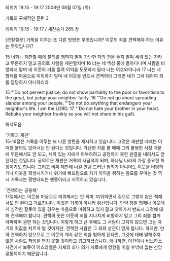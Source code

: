 레위기 19:15 - 19:17 
2008년 08월 07일 (목)

거룩의 구체적인 훈련 3



레위기 19:15 - 19:17 / 새찬송가 265 장


[관찰질문]
거룩을 이루는 또 다른 방편은 무엇입니까? 
이웃의 죄를 견책해야 하는 이유는 무엇입니까? 

15 너희는 재판할 때에 불의를 행하지 말며 가난한 자의 편을 들지 말며 세력 있는 자라고 두둔하지 말고 공의로 사람을 재판할지며 
16 너는 네 백성 중에 돌아다니며 사람을 비방하지 말며 네 이웃의 피를 흘려 이익을 도모하지 말라 나는 여호와이니라 
17 너는 네 형제를 마음으로 미워하지 말며 네 이웃을 반드시 견책하라 그러면 네가 그에 대하여 죄를 담당하지 아니하리라 

15 "'Do not pervert justice; do not show partiality to the poor or favoritism to the great, but judge your neighbor fairly. 
16 "'Do not go about spreading slander among your people. "'Do not do anything that endangers your neighbor's life. I am the LORD. 
17 "'Do not hate your brother in your heart. Rebuke your neighbor frankly so you will not share in his guilt.

해석도움





'거룩과 재판'  
15-16절은 거룩을 이루는 또 다른 방편을 제시하고 있습니다. 그것은 재판할 때에는 어떠한 불의도 있어서는 안 된다는 것입니다. 가난한 자를 볼 때에 그의 불쌍한 사정 때문에 두둔해서도 안 되고, 세력 있는 자에게 아부하려고 공정하지 못한 판결을 내려서도 안 된다는 것입니다. 공의로운 재판은 거룩의 시금석이 되며, 하나님 나라의 가장 중요한 특징이기도 합니다. 그리고 비록 재판에 나갈 만큼 드러난 범죄가 아니어도 이웃을 비방하거나 이웃을 희생시키거나 위기에 빠뜨림으로 자기 이익을 취하는 음모를 꾸미는 것 역시 거룩과는 정반대되는 행동이라고 지적하고 있습니다.     

'견책하는 공동체'  
17절에서는 이웃을 마음으로 미워해서는 안 되며, 미워하면서 겉으로 그렇지 않은 척해서도 안 된다고 가르칩니다. 이것은 거룩이 아니라 위선입니다. 만약 정말 형제나 이웃에게 심각한 잘못이 있을 경우는 마음으로 미워하고 있지 말고 찾아가서 반드시 그것에 대해 견책해야 합니다. 견책의 뜻은 이웃의 죄를 지나치게 비방하지 말고 그의 죄를 함께 아파하며 권면 하는 것입니다. 이렇게 하고 난 후에도 그 사람이 고치지 않으면 그는 자기의 죗값을 치르게 될 것이지만, 견책한 사람은 그 죄와 상관이 없게 됩니다. 하지만, 만약 견책하지 않으므로 그 이웃이 계속 같은 죄를 범하게 된다면, 그것에 대해 말해주지 않은 사람도 책임을 면치 못할 것이라고 경고하셨습니다. 왜냐하면, 아간이나 비느하스 사건에서 보듯이 이스라엘은 지체의 죄나 의가 서로에게 영향을 미칠 수밖에 없는 신앙공동체이기 때문입니다.
